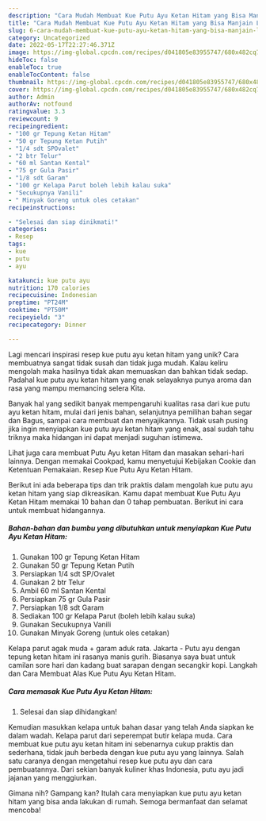 ```yaml
---
description: "Cara Mudah Membuat Kue Putu Ayu Ketan Hitam yang Bisa Manjain Lidah"
title: "Cara Mudah Membuat Kue Putu Ayu Ketan Hitam yang Bisa Manjain Lidah"
slug: 6-cara-mudah-membuat-kue-putu-ayu-ketan-hitam-yang-bisa-manjain-lidah
category: Uncategorized
date: 2022-05-17T22:27:46.371Z
image: https://img-global.cpcdn.com/recipes/d041805e83955747/680x482cq70/kue-putu-ayu-ketan-hitam-foto-resep-utama.jpg
hideToc: false
enableToc: true
enableTocContent: false
thumbnail: https://img-global.cpcdn.com/recipes/d041805e83955747/680x482cq70/kue-putu-ayu-ketan-hitam-foto-resep-utama.jpg
cover: https://img-global.cpcdn.com/recipes/d041805e83955747/680x482cq70/kue-putu-ayu-ketan-hitam-foto-resep-utama.jpg
author: Admin
authorAv: notfound
ratingvalue: 3.3
reviewcount: 9
recipeingredient:
- "100 gr Tepung Ketan Hitam"
- "50 gr Tepung Ketan Putih"
- "1/4 sdt SPOvalet"
- "2 btr Telur"
- "60 ml Santan Kental"
- "75 gr Gula Pasir"
- "1/8 sdt Garam"
- "100 gr Kelapa Parut boleh lebih kalau suka"
- "Secukupnya Vanili"
- " Minyak Goreng untuk oles cetakan"
recipeinstructions:

- "Selesai dan siap dinikmati!"
categories:
- Resep
tags:
- kue
- putu
- ayu

katakunci: kue putu ayu 
nutrition: 170 calories
recipecuisine: Indonesian
preptime: "PT24M"
cooktime: "PT50M"
recipeyield: "3"
recipecategory: Dinner

---
```





Lagi mencari inspirasi resep kue putu ayu ketan hitam yang unik? Cara membuatnya sangat tidak susah dan tidak juga mudah. Kalau keliru mengolah maka hasilnya tidak akan memuaskan dan bahkan tidak sedap. Padahal kue putu ayu ketan hitam yang enak selayaknya punya aroma dan rasa yang mampu memancing selera Kita.





Banyak hal yang sedikit banyak mempengaruhi kualitas rasa dari kue putu ayu ketan hitam, mulai dari jenis bahan, selanjutnya pemilihan bahan segar dan Bagus, sampai cara membuat dan menyajikannya. Tidak usah pusing jika ingin menyiapkan kue putu ayu ketan hitam yang enak,      asal sudah tahu triknya maka hidangan ini dapat menjadi suguhan istimewa.














Lihat juga cara membuat Putu Ayu ketan Hitam dan masakan sehari-hari lainnya. Dengan memakai Cookpad, kamu menyetujui Kebijakan Cookie dan Ketentuan Pemakaian. Resep Kue Putu Ayu Ketan Hitam.






Berikut ini ada beberapa tips dan trik praktis dalam mengolah kue putu ayu ketan hitam yang siap dikreasikan. Kamu dapat membuat Kue Putu Ayu Ketan Hitam memakai 10 bahan dan 0 tahap pembuatan. Berikut ini cara untuk membuat hidangannya.

<!--inarticleads1-->

##### Bahan-bahan dan bumbu yang dibutuhkan untuk menyiapkan Kue Putu Ayu Ketan Hitam:

1. Gunakan 100 gr Tepung Ketan Hitam
1. Gunakan 50 gr Tepung Ketan Putih
1. Persiapkan 1/4 sdt SP/Ovalet
1. Gunakan 2 btr Telur
1. Ambil 60 ml Santan Kental
1. Persiapkan 75 gr Gula Pasir
1. Persiapkan 1/8 sdt Garam
1. Sediakan 100 gr Kelapa Parut (boleh lebih kalau suka)
1. Gunakan Secukupnya Vanili
1. Gunakan  Minyak Goreng (untuk oles cetakan)


Kelapa parut agak muda + garam aduk rata. Jakarta - Putu ayu dengan tepung ketan hitam ini rasanya manis gurih. Biasanya saya buat untuk camilan sore hari dan kadang buat sarapan dengan secangkir kopi. Langkah dan Cara Membuat Alas Kue Putu Ayu Ketan Hitam. 

<!--inarticleads2-->

##### Cara memasak Kue Putu Ayu Ketan Hitam:


1. Selesai dan siap dihidangkan!

Kemudian masukkan kelapa untuk bahan dasar yang telah Anda siapkan ke dalam wadah. Kelapa parut dari seperempat butir kelapa muda. Cara membuat kue putu ayu ketan hitam ini sebenarnya cukup praktis dan sederhana, tidak jauh berbeda dengan kue putu ayu yang lainnya. Salah satu caranya dengan mengetahui resep kue putu ayu dan cara pembuatannya. Dari sekian banyak kuliner khas Indonesia, putu ayu jadi jajanan yang menggiurkan. 

Gimana nih? Gampang kan? Itulah cara menyiapkan kue putu ayu ketan hitam yang bisa anda lakukan di rumah. Semoga bermanfaat dan selamat mencoba!
